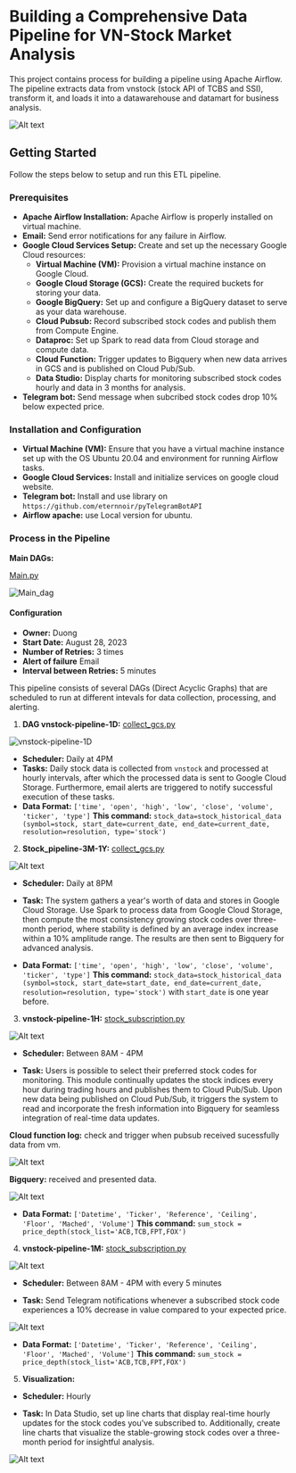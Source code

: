 # Building a Comprehensive Data Pipeline for VN-Stock Market Analysis

This project contains process for building a pipeline using Apache Airflow. The pipeline extracts data from vnstock (stock API of TCBS and SSI), transform it, and loads it into a datawarehouse and datamart for business analysis.

![Alt text](image/DEC-final_project.drawio.png)

## Getting Started

Follow the steps below to setup and run this ETL pipeline.

### Prerequisites

- **Apache Airflow Installation:** Apache Airflow is properly installed on virtual machine.
- **Email:** Send error notifications for any failure in Airflow.
- **Google Cloud Services Setup:** Create and set up the necessary Google Cloud resources:
    - **Virtual Machine (VM):** Provision a virtual machine instance on Google Cloud.
    - **Google Cloud Storage (GCS):** Create the required buckets for storing your data.
    - **Google BigQuery:** Set up and configure a BigQuery dataset to serve as your data warehouse.
    - **Cloud Pubsub:** Record subscribed stock codes and publish them from Compute Engine.
    - **Dataproc:** Set up Spark to read data from Cloud storage and compute data.
    - **Cloud Function:** Trigger updates to Bigquery when new data arrives in GCS and is published on Cloud Pub/Sub.
    - **Data Studio:** Display charts for monitoring subscribed stock codes hourly and data in 3 months for analysis.
- **Telegram bot:** Send message when subcribed stock codes drop 10% below expected price.

### Installation and Configuration

- **Virtual Machine (VM):** Ensure that you have a virtual machine instance set up with the OS Ubuntu 20.04 and environment for running Airflow tasks.
- **Google Cloud Services:** Install and initialize services on google cloud website.
- **Telegram bot:** Install and use library on `https://github.com/eternnoir/pyTelegramBotAPI`
- **Airflow apache:** use Local version for ubuntu.

### Process in the Pipeline

**Main DAGs:**

[Main.py](./src/dags/main.py)

![Main_dag](image/main_dag.png)

#### Configuration

- **Owner:** Duong
- **Start Date:** August 28, 2023
- **Number of Retries:** 3 times
- **Alert of failure** Email
- **Interval between Retries:** 5 minutes

This pipeline consists of several DAGs (Direct Acyclic Graphs) that are scheduled to run at different intevals for data collection, processing, and alerting.

1. **DAG vnstock-pipeline-1D:** [collect_gcs.py](./src/pluggin/collect_gcs.py)

![vnstock-pipeline-1D](image/vnstock-pipeline-1D.png)

- **Scheduler:** Daily at 4PM
- **Tasks:** Daily stock data is collected from `vnstock` and processed at hourly intervals, after which the processed data is sent to Google Cloud Storage. Furthermore, email alerts are triggered to notify successful execution of these tasks.
- **Data Format:** `['time', 'open', 'high', 'low', 'close', 'volume', 'ticker', 'type']`
**This command:** `stock_data=stock_historical_data (symbol=stock, start_date=current_date, end_date=current_date, resolution=resolution, type='stock')`
    
2. **Stock_pipeline-3M-1Y:** [collect_gcs.py](./src/pluggin/collect_gcs.py)

![Alt text](image/Stock_pipeline-3M-1Y.png)

- **Scheduler:** Daily at 8PM

- **Task:** The system gathers a year's worth of data and stores in Google Cloud Storage. Use Spark to process data from Google Cloud Storage, then compute the most consistency growing stock codes over three-month period, where stability is defined by an average index increase within a 10% amplitude range. The results are then sent to Bigquery for advanced analysis.

- **Data Format:** `['time', 'open', 'high', 'low', 'close', 'volume', 'ticker', 'type']`
**This command:** `stock_data=stock_historical_data (symbol=stock, start_date=start_date, end_date=current_date, resolution=resolution, type='stock')` with `start_date` is one year before.

3. **vnstock-pipeline-1H:** [stock_subscription.py](./src/pluggin/stock_subscription.py)

![Alt text](image/vnstock-pipeline-1H.png)

- **Scheduler:** Between 8AM - 4PM

- **Task:** Users is possible to select their preferred stock codes for monitoring. This module continually updates the stock indices every hour during trading hours and publishes them to Cloud Pub/Sub. Upon new data being published on Cloud Pub/Sub, it triggers the system to read and incorporate the fresh information into Bigquery for seamless integration of real-time data updates.

**Cloud function log:** check and trigger when pubsub received sucessfully data from vm.

![Alt text](image/Cloud-function-log.png)

**Bigquery:** received and presented data.

![Alt text](image/Bigquery_result_1H.png)

- **Data Format:** `['Datetime', 'Ticker', 'Reference', 'Ceiling', 'Floor', 'Mached', 'Volume']`
**This command:** `sum_stock = price_depth(stock_list='ACB,TCB,FPT,FOX')`

4. **vnstock-pipeline-1M:** [stock_subscription.py](./src/pluggin/stock_subscription.py)

![Alt text](image/vnstock-pipeline-1M.png)

- **Scheduler:** Between 8AM - 4PM with every 5 minutes

- **Task:** Send Telegram notifications whenever a subscribed stock code experiences a 10% decrease in value compared to your expected price.

![Alt text](image/telegram.png)

- **Data Format:** `['Datetime', 'Ticker', 'Reference', 'Ceiling', 'Floor', 'Mached', 'Volume']`
**This command:** `sum_stock = price_depth(stock_list='ACB,TCB,FPT,FOX')`

5. **Visualization:**

- **Scheduler:** Hourly

- **Task:** In Data Studio, set up line charts that display real-time hourly updates for the stock codes you've subscribed to. Additionally, create line charts that visualize the stable-growing stock codes over a three-month period for insightful analysis.

![Alt text](image/visualize.png)








